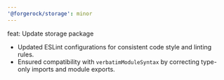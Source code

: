 ```yaml
---
'@forgerock/storage': minor
---
```


feat: Update storage package

- Updated ESLint configurations for consistent code style and linting rules.
- Ensured compatibility with `verbatimModuleSyntax` by correcting type-only imports and module exports.
